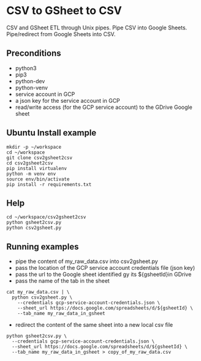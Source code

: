 # CSV to GSheet to CSV
CSV and GSheet ETL through Unix pipes. Pipe CSV into Google Sheets. Pipe/redirect from Google Sheets into CSV.

## Preconditions
* python3
* pip3
* python-dev
* python-venv
* service account in GCP
* a json key for the service account in GCP
* read/write access (for the GCP service account) to the GDrive Google sheet

## Ubuntu Install example
```
mkdir -p ~/workspace
cd ~/workspace
git clone csv2gsheet2csv
cd csv2gsheet2csv
pip install virtualenv
python -m venv env
source env/bin/activate
pip install -r requirements.txt
```

## Help
```
cd ~/workspace/csv2gsheet2csv
python gsheet2csv.py
python csv2gsheet.py
```

## Running examples
* pipe the content of my_raw_data.csv into csv2gsheet.py
* pass the location of the GCP service account credentials file (json key)
* pass the url to the Google sheet identified gy its ${gsheetId}in GDrive
* pass the name of the tab in the sheet
```
cat my_raw_data.csv | \
  python csv2gsheet.py \
    --credentials gcp-service-account-credentials.json \
    --sheet_url https://docs.google.com/spreadsheets/d/${gsheetId} \
    --tab_name my_raw_data_in_gsheet
```
* redirect the content of the same sheet into a new local csv file
```
python gsheet2csv.py \
  --credentials gcp-service-account-credentials.json \
  --sheet_url https://docs.google.com/spreadsheets/d/${gsheetId} \
  --tab_name my_raw_data_in_gsheet > copy_of_my_raw_data.csv
```
